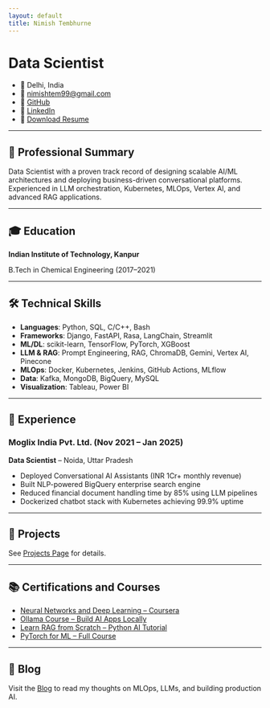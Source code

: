 ```yaml
---
layout: default
title: Nimish Tembhurne
---
```


# **Data Scientist**

- 📍 Delhi, India  
- 📧 [nimishtem99@gmail.com](mailto:nimishtem99@gmail.com)  
- 🔗 [GitHub](https://github.com/nimish-tembhurne)
- 🔗 [LinkedIn](https://linkedin.com/in/nimish-tembhurne)  
- 📄 [Download Resume](assets/resume.pdf)

---

## 🧠 Professional Summary

Data Scientist with a proven track record of designing scalable AI/ML architectures and deploying business-driven conversational platforms. Experienced in LLM orchestration, Kubernetes, MLOps, Vertex AI, and advanced RAG applications.

---

## 🎓 Education

**Indian Institute of Technology, Kanpur** 

B.Tech in Chemical Engineering (2017–2021)

---

## 🛠️ Technical Skills

- **Languages**: Python, SQL, C/C++, Bash
- **Frameworks**: Django, FastAPI, Rasa, LangChain, Streamlit
- **ML/DL**: scikit-learn, TensorFlow, PyTorch, XGBoost
- **LLM & RAG**: Prompt Engineering, RAG, ChromaDB, Gemini, Vertex AI, Pinecone
- **MLOps**: Docker, Kubernetes, Jenkins, GitHub Actions, MLflow
- **Data**: Kafka, MongoDB, BigQuery, MySQL
- **Visualization**: Tableau, Power BI

---

## 💼 Experience

### **Moglix India Pvt. Ltd.** (Nov 2021 – Jan 2025)  
**Data Scientist** – Noida, Uttar Pradesh

- Deployed Conversational AI Assistants (INR 1Cr+ monthly revenue)
- Built NLP-powered BigQuery enterprise search engine
- Reduced financial document handling time by 85% using LLM pipelines
- Dockerized chatbot stack with Kubernetes achieving 99.9% uptime

---

## 🚀 Projects

See [Projects Page](projects.md) for details.

---

## 📚 Certifications and Courses

- [Neural Networks and Deep Learning – Coursera](https://www.coursera.org/account/accomplishments/certificate/CGE4CGJRL83A)
- [Ollama Course – Build AI Apps Locally](https://www.youtube.com/watch?v=GWB9ApTPTv4)
- [Learn RAG from Scratch – Python AI Tutorial](https://www.youtube.com/watch?v=sVcwVQRHIc8)
- [PyTorch for ML – Full Course](https://www.youtube.com/watch?v=V_xro1bcAuA)

---

## 📝 Blog

Visit the [Blog](blog.md) to read my thoughts on MLOps, LLMs, and building production AI.